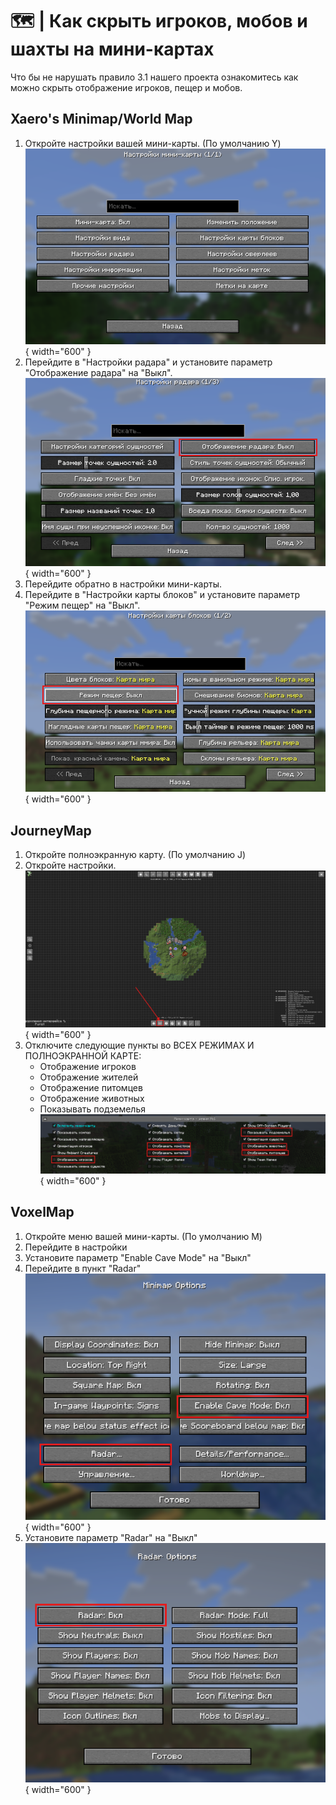 # 🗺️ | Как скрыть игроков, мобов и шахты на мини-картах 
Что бы не нарушать правило 3.1 нашего проекта ознакомитесь как можно скрыть отображение игроков, пещер и мобов.

## Xaero's Minimap/World Map
1. Откройте настройки вашей мини-карты. (По умолчанию Y)   
![Xaero's Minimap Settings](../assets/images/xaero_minimap_settings1.png){ width="600" }
2. Перейдите в "Настройки радара" и установите параметр "Отображение радара" на "Выкл".   
![Xaero's Minimap Settings](../assets/images/xaero_minimap_settings2.png){ width="600" }
3. Перейдите обратно в настройки мини-карты.
4. Перейдите в "Настройки карты блоков" и установите параметр "Режим пещер" на "Выкл".   
![Xaero's Minimap Settings](../assets/images/xaero_minimap_settings3.png){ width="600" }

## JourneyMap
1. Откройте полноэкранную карту. (По умолчанию J)
2. Откройте настройки.
![Journey Minimap Settings](../assets/images/journey_minimap_settings1.png){ width="600" }
3. Отключите следующие пункты во ВСЕХ РЕЖИМАХ И ПОЛНОЭКРАННОЙ КАРТЕ:
    - Отображение игроков
    - Отображение жителей
    - Отображение питомцев
    - Отображение животных
    - Показывать подземелья
![Journey Minimap Settings](../assets/images/journey_minimap_settings2.png){ width="600" }

## VoxelMap
1. Откройте меню вашей мини-карты. (По умолчанию M)
2. Перейдите в настройки
3. Установите параметр "Enable Cave Mode" на "Выкл"
4. Перейдите в пункт "Radar"
![Voxel Minimap Settings](../assets/images/voxel_minimap_settings1.png){ width="600" }
5. Установите параметр "Radar" на "Выкл"
![Voxel Minimap Settings](../assets/images/voxel_minimap_settings2.png){ width="600" }